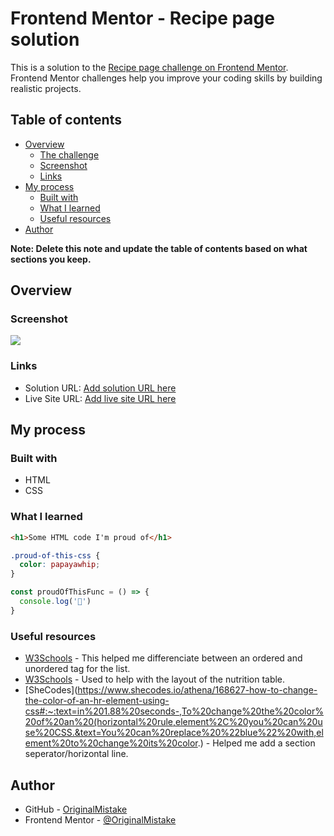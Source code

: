 # Frontend Mentor - Recipe page solution

This is a solution to the [Recipe page challenge on Frontend Mentor](https://www.frontendmentor.io/challenges/recipe-page-KiTsR8QQKm). Frontend Mentor challenges help you improve your coding skills by building realistic projects. 

## Table of contents

- [Overview](#overview)
  - [The challenge](#the-challenge)
  - [Screenshot](#screenshot)
  - [Links](#links)
- [My process](#my-process)
  - [Built with](#built-with)
  - [What I learned](#what-i-learned)
  - [Useful resources](#useful-resources)
- [Author](#author)

**Note: Delete this note and update the table of contents based on what sections you keep.**

## Overview

### Screenshot

![](./screenshot.jpg)

### Links

- Solution URL: [Add solution URL here](https://your-solution-url.com)
- Live Site URL: [Add live site URL here](https://your-live-site-url.com)

## My process

### Built with

- HTML
- CSS

### What I learned

```html
<h1>Some HTML code I'm proud of</h1>
```
```css
.proud-of-this-css {
  color: papayawhip;
}
```
```js
const proudOfThisFunc = () => {
  console.log('🎉')
}
```

### Useful resources

- [W3Schools](https://www.w3schools.com/html/html_lists.asp) - This helped me differenciate between an ordered and unordered tag for the list.
- [W3Schools](https://www.w3schools.com/html/html_tables.asp) - Used to help with the layout of the nutrition table.
- [SheCodes](https://www.shecodes.io/athena/168627-how-to-change-the-color-of-an-hr-element-using-css#:~:text=in%201.88%20seconds-,To%20change%20the%20color%20of%20an%20(horizontal%20rule,element%2C%20you%20can%20use%20CSS.&text=You%20can%20replace%20%22blue%22%20with,element%20to%20change%20its%20color.) - Helped me add a section seperator/horizontal line.

## Author

- GitHub - [OriginalMistake](https://github.com/OriginalMistake)
- Frontend Mentor - [@OriginalMistake](https://www.frontendmentor.io/profile/OriginalMistake)